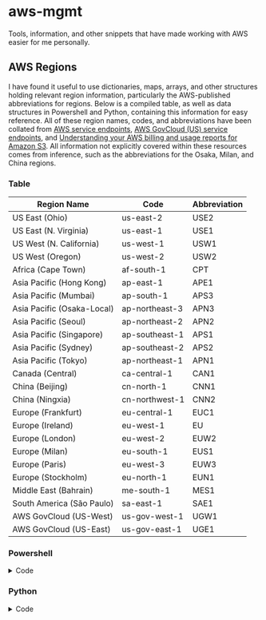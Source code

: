# aws-mgmt
Tools, information, and other snippets that have made working with AWS easier for me personally.

## AWS Regions
I have found it useful to use dictionaries, maps, arrays, and other structures holding relevant region information, particularly the AWS-published abbreviations for regions. Below is a compiled table, as well as data structures in Powershell and Python, containing this information for easy reference.
All of these region names, codes, and abbreviations have been collated from [AWS service endpoints][AWSAllRegions], [AWS GovCloud (US) service endpoints][AWSGovRegions], and [Understanding your AWS billing and usage reports for Amazon S3][AWSAbbreviations].
All information not explicitly covered within these resources comes from inference, such as the abbreviations for the Osaka, Milan, and China regions.

### Table
| Region Name | Code | Abbreviation |
| ----------- | ---- | ------------ |
| US East (Ohio) | us-east-2 | USE2 |
| US East (N. Virginia) | us-east-1 | USE1 |
| US West (N. California) | us-west-1 | USW1 |
| US West (Oregon) | us-west-2 | USW2 |
| Africa (Cape Town) | af-south-1 | CPT |
| Asia Pacific (Hong Kong) | ap-east-1 | APE1 |
| Asia Pacific (Mumbai) | ap-south-1 | APS3 |
| Asia Pacific (Osaka-Local) | ap-northeast-3 | APN3 |
| Asia Pacific (Seoul) | ap-northeast-2 | APN2 |
| Asia Pacific (Singapore) | ap-southeast-1 | APS1 |
| Asia Pacific (Sydney) | ap-southeast-2 | APS2 |
| Asia Pacific (Tokyo) | ap-northeast-1 | APN1 |
| Canada (Central) | ca-central-1 | CAN1 |
| China (Beijing) | cn-north-1 | CNN1 |
| China (Ningxia) | cn-northwest-1 | CNN2 |
| Europe (Frankfurt) | eu-central-1 | EUC1 |
| Europe (Ireland) | eu-west-1 | EU |
| Europe (London) | eu-west-2 | EUW2 |
| Europe (Milan) | eu-south-1 | EUS1 |
| Europe (Paris) | eu-west-3 | EUW3 |
| Europe (Stockholm) | eu-north-1 | EUN1 |
| Middle East (Bahrain) | me-south-1 | MES1 |
| South America (São Paulo) | sa-east-1 | SAE1 |
| AWS GovCloud (US-West) | us-gov-west-1 | UGW1 |
| AWS GovCloud (US-East) | us-gov-east-1 | UGE1 |

### Powershell
<details>
<summary>Code</summary>
<p>
  
``` powershell
$aws_regions = @(
	@{
		Name = 'US East (Ohio)';
		Code = 'us-east-2';
		Abbreviation = 'USE2';
	},
	@{
		Name = 'US East (N. Virginia)';
		Code = 'us-east-1';
		Abbreviation = 'USE1';
	},
	@{
		Name = 'US West (N. California)';
		Code = 'us-west-1';
		Abbreviation = 'USW1';
	},
	@{
		Name = 'US West (Oregon)';
		Code = 'us-west-2';
		Abbreviation = 'USW2';
	},
	@{
		Name = 'Africa (Cape Town)';
		Code = 'af-south-1';
		Abbreviation = 'CPT';
	},
	@{
		Name = 'Asia Pacific (Hong Kong)';
		Code = 'ap-east-1';
		Abbreviation = 'APE1';
	},
	@{
		Name = 'Asia Pacific (Mumbai)';
		Code = 'ap-south-1';
		Abbreviation = 'APS3';
	},
	@{
		Name = 'Asia Pacific (Osaka-Local)';
		Code = 'ap-northeast-3';
		Abbreviation = 'APN3';
	},
	@{
		Name = 'Asia Pacific (Seoul)';
		Code = 'ap-northeast-2';
		Abbreviation = 'APN2';
	},
	@{
		Name = 'Asia Pacific (Singapore)';
		Code = 'ap-southeast-1';
		Abbreviation = 'APS1';
	},
	@{
		Name = 'Asia Pacific (Sydney)';
		Code = 'ap-southeast-2';
		Abbreviation = 'APS2';
	},
	@{
		Name = 'Asia Pacific (Tokyo)';
		Code = 'ap-northeast-1';
		Abbreviation = 'APN1';
	},
	@{
		Name = 'Canada (Central)';
		Code = 'ca-central-1';
		Abbreviation = 'CAN1';
	},
	@{
		Name = 'China (Beijing)';
		Code = 'cn-north-1';
		Abbreviation = 'CNN1';
	},
	@{
		Name = 'China (Ningxia)';
		Code = 'cn-northwest-1';
		Abbreviation = 'CNN2';
	},
	@{
		Name = 'Europe (Frankfurt)';
		Code = 'eu-central-1';
		Abbreviation = 'EUC1';
	},
	@{
		Name = 'Europe (Ireland)';
		Code = 'eu-west-1';
		Abbreviation = 'EU';
	},
	@{
		Name = 'Europe (London)';
		Code = 'eu-west-2';
		Abbreviation = 'EUW2';
	},
	@{
		Name = 'Europe (Milan)';
		Code = 'eu-south-1';
		Abbreviation = 'EUS1';
	},
	@{
		Name = 'Europe (Paris)';
		Code = 'eu-west-3';
		Abbreviation = 'EUW3';
	},
	@{
		Name = 'Europe (Stockholm)';
		Code = 'eu-north-1';
		Abbreviation = 'EUN1';
	},
	@{
		Name = 'Middle East (Bahrain)';
		Code = 'me-south-1';
		Abbreviation = 'MES1';
	},
	@{
		Name = 'South America (São Paulo)';
		Code = 'sa-east-1';
		Abbreviation = 'SAE1';
	},
	@{
		Name = 'AWS GovCloud (US-West)';
		Code = 'us-gov-west-1';
		Abbreviation = 'UGW1';
	},
	@{
		Name = 'AWS GovCloud (US-East)';
		Code = 'us-gov-east-1';
		Abbreviation = 'UGE1';
	}
)
```
</p>
</details>

### Python
<details>
<summary>Code</summary>
<p>
  
```python
aws_regions = [
	{
		'name':'US East (Ohio)',
		'code':'us-east-2',
		'abbreviation':'USE2',
	},
	{
		'name':'US East (N. Virginia)',
		'code':'us-east-1',
		'abbreviation':'USE1',
	},
	{
		'name':'US West (N. California)',
		'code':'us-west-1',
		'abbreviation':'USW1',
	},
	{
		'name':'US West (Oregon)',
		'code':'us-west-2',
		'abbreviation':'USW2',
	},
	{
		'name':'Africa (Cape Town)',
		'code':'af-south-1',
		'abbreviation':'CPT',
	},
	{
		'name':'Asia Pacific (Hong Kong)',
		'code':'ap-east-1',
		'abbreviation':'APE1',
	},
	{
		'name':'Asia Pacific (Mumbai)',
		'code':'ap-south-1',
		'abbreviation':'APS3',
	},
	{
		'name':'Asia Pacific (Osaka-Local)',
		'code':'ap-northeast-3',
		'abbreviation':'APN3',
	},
	{
		'name':'Asia Pacific (Seoul)',
		'code':'ap-northeast-2',
		'abbreviation':'APN2',
	},
	{
		'name':'Asia Pacific (Singapore)',
		'code':'ap-southeast-1',
		'abbreviation':'APS1',
	},
	{
		'name':'Asia Pacific (Sydney)',
		'code':'ap-southeast-2',
		'abbreviation':'APS2',
	},
	{
		'name':'Asia Pacific (Tokyo)',
		'code':'ap-northeast-1',
		'abbreviation':'APN1',
	},
	{
		'name':'Canada (Central)',
		'code':'ca-central-1',
		'abbreviation':'CAN1',
	},
	{
		'name':'China (Beijing)',
		'code':'cn-north-1',
		'abbreviation':'CNN1',
	},
	{
		'name':'China (Ningxia)',
		'code':'cn-northwest-1',
		'abbreviation':'CNN2',
	},
	{
		'name':'Europe (Frankfurt)',
		'code':'eu-central-1',
		'abbreviation':'EUC1',
	},
	{
		'name':'Europe (Ireland)',
		'code':'eu-west-1',
		'abbreviation':'EU',
	},
	{
		'name':'Europe (London)',
		'code':'eu-west-2',
		'abbreviation':'EUW2',
	},
	{
		'name':'Europe (Milan)',
		'code':'eu-south-1',
		'abbreviation':'EUS1',
	},
	{
		'name':'Europe (Paris)',
		'code':'eu-west-3',
		'abbreviation':'EUW3',
	},
	{
		'name':'Europe (Stockholm)',
		'code':'eu-north-1',
		'abbreviation':'EUN1',
	},
	{
		'name':'Middle East (Bahrain)',
		'code':'me-south-1',
		'abbreviation':'MES1',
	},
	{
		'name':'South America (São Paulo)',
		'code':'sa-east-1',
		'abbreviation':'SAE1',
	},
	{
		'name':'AWS GovCloud (US-West)',
		'code':'us-gov-west-1',
		'abbreviation':'UGW1',
	},
	{
		'name':'AWS GovCloud (US-East)',
		'code':'us-gov-east-1',
		'abbreviation':'UGE1',
	},
]
```
</p>
</details>

[AWSAllRegions]: <https://docs.aws.amazon.com/general/latest/gr/rande.html>
[AWSGovRegions]: <https://docs.aws.amazon.com/govcloud-us/latest/UserGuide/using-govcloud-endpoints.html>
[AWSAbbreviations]: <https://docs.aws.amazon.com/AmazonS3/latest/dev/aws-usage-report-understand.html>

